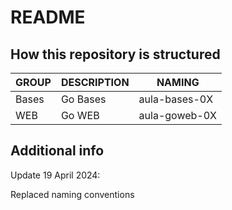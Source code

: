 # README

## How this repository is structured

| GROUP | DESCRIPTION | NAMING  |
| ----- | ----------- | ------  |
| Bases |   Go Bases  | aula-bases-0X |
| WEB   |   Go WEB    | aula-goweb-0X  |


##  Additional info

Update 19 April 2024:

Replaced naming conventions
